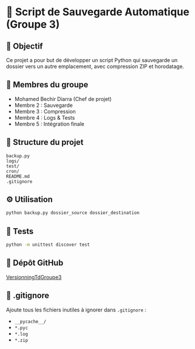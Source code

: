# 💾 Script de Sauvegarde Automatique (Groupe 3)

## 🎯 Objectif
Ce projet a pour but de développer un script Python qui sauvegarde un dossier vers un autre emplacement, avec compression ZIP et horodatage.

## 👥 Membres du groupe
- Mohamed Bechir Diarra (Chef de projet)
- Membre 2 : Sauvegarde
- Membre 3 : Compression
- Membre 4 : Logs & Tests
- Membre 5 : Intégration finale

## 📁 Structure du projet
```
backup.py  
logs/  
test/  
cron/  
README.md  
.gitignore  
```

## ⚙️ Utilisation
```bash
python backup.py dossier_source dossier_destination
```

## 🧪 Tests
```bash
python -m unittest discover test
```

## 🔗 Dépôt GitHub
[VersionningTdGroupe3](https://github.com/bech-code/VersionningTdGroupe3)

## 📂 .gitignore
Ajoute tous les fichiers inutiles à ignorer dans `.gitignore` :
- `__pycache__/`
- `*.pyc`
- `*.log`
- `*.zip`
